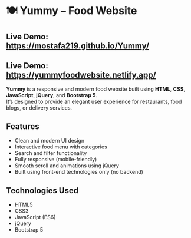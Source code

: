 # 🍽️ Yummy – Food Website
## Live Demo: https://mostafa219.github.io/Yummy/
## Live Demo: https://yummyfoodwebsite.netlify.app/

**Yummy** is a responsive and modern food website built using **HTML**, **CSS**, **JavaScript**, **jQuery**, and **Bootstrap 5**.  
It’s designed to provide an elegant user experience for restaurants, food blogs, or delivery services.

##  Features

-  Clean and modern UI design
-  Interactive food menu with categories
-  Search and filter functionality
-  Fully responsive (mobile-friendly)
-  Smooth scroll and animations using jQuery
-  Built using front-end technologies only (no backend)

##  Technologies Used

- HTML5  
- CSS3  
- JavaScript (ES6)  
- jQuery  
- Bootstrap 5

